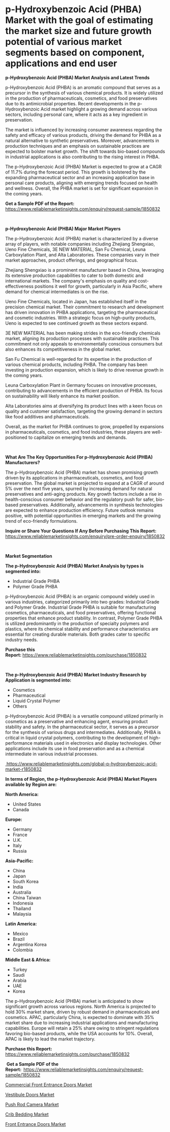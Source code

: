 <p><h1>p-Hydroxybenzoic Acid (PHBA) Market with the goal of estimating the market size and future growth potential of various market segments based on component, applications and end user</h1></p><p><strong>p-Hydroxybenzoic Acid (PHBA) Market Analysis and Latest Trends</strong></p>
<p><p>p-Hydroxybenzoic Acid (PHBA) is an aromatic compound that serves as a precursor in the synthesis of various chemical products. It is widely utilized in the production of pharmaceuticals, cosmetics, and food preservatives due to its antimicrobial properties. Recent developments in the p-Hydroxybenzoic Acid market highlight a growing demand across various sectors, including personal care, where it acts as a key ingredient in preservation.</p><p>The market is influenced by increasing consumer awareness regarding the safety and efficacy of various products, driving the demand for PHBA as a natural alternative to synthetic preservatives. Moreover, advancements in production techniques and an emphasis on sustainable practices are expected to bolster market growth. The shift towards bio-based compounds in industrial applications is also contributing to the rising interest in PHBA.</p><p>The p-Hydroxybenzoic Acid (PHBA) Market is expected to grow at a CAGR of 11.7% during the forecast period. This growth is bolstered by the expanding pharmaceutical sector and an increasing application base in personal care products, aligning with emerging trends focused on health and wellness. Overall, the PHBA market is set for significant expansion in the coming years.</p></p>
<p><strong>Get a Sample PDF of the Report:&nbsp;</strong> <a href="https://www.reliablemarketinsights.com/enquiry/request-sample/1850832?utm_campaign=1400&utm_medium=2&utm_source=Github&utm_content=ia&utm_term=17102024&utm_id=p-hydroxybenzoic-acid-phba">https://www.reliablemarketinsights.com/enquiry/request-sample/1850832</a></p>
<p>&nbsp;</p>
<p><strong>p-Hydroxybenzoic Acid (PHBA) Major Market Players</strong></p>
<p><p>The p-Hydroxybenzoic Acid (PHBA) market is characterized by a diverse array of players, with notable companies including Zhejiang Shengxiao, Ueno Fine Chemicals, 3E NEW MATERIAL, San Fu Chemical, Leuna Carboxylation Plant, and Alta Laboratories. These companies vary in their market approaches, product offerings, and geographical focus.</p><p>Zhejiang Shengxiao is a prominent manufacturer based in China, leveraging its extensive production capabilities to cater to both domestic and international markets. The company's emphasis on quality and cost-effectiveness positions it well for growth, particularly in Asia Pacific, where demand for chemical intermediates is on the rise.</p><p>Ueno Fine Chemicals, located in Japan, has established itself in the precision chemical market. Their commitment to research and development has driven innovation in PHBA applications, targeting the pharmaceutical and cosmetic industries. With a strategic focus on high-purity products, Ueno is expected to see continued growth as these sectors expand.</p><p>3E NEW MATERIAL has been making strides in the eco-friendly chemicals market, aligning its production processes with sustainable practices. This commitment not only appeals to environmentally conscious consumers but also enhances its competitiveness in the global market.</p><p>San Fu Chemical is well-regarded for its expertise in the production of various chemical products, including PHBA. The company has been investing in production expansion, which is likely to drive revenue growth in the coming years. </p><p>Leuna Carboxylation Plant in Germany focuses on innovative processes, contributing to advancements in the efficient production of PHBA. Its focus on sustainability will likely enhance its market position.</p><p>Alta Laboratories aims at diversifying its product lines with a keen focus on quality and customer satisfaction, targeting the growing demand in sectors like food additives and pharmaceuticals. </p><p>Overall, as the market for PHBA continues to grow, propelled by expansions in pharmaceuticals, cosmetics, and food industries, these players are well-positioned to capitalize on emerging trends and demands.</p></p>
<p>&nbsp;</p>
<p><strong>What Are The Key Opportunities For p-Hydroxybenzoic Acid (PHBA) Manufacturers?</strong></p>
<p><p>The p-Hydroxybenzoic Acid (PHBA) market has shown promising growth driven by its applications in pharmaceuticals, cosmetics, and food preservation. The global market is projected to expand at a CAGR of around 5% over the next five years, spurred by increasing demand for natural preservatives and anti-aging products. Key growth factors include a rise in health-conscious consumer behavior and the regulatory push for safer, bio-based preservatives. Additionally, advancements in synthesis technologies are expected to enhance production efficiency. Future outlook remains positive, with potential opportunities in emerging markets and the growing trend of eco-friendly formulations.</p></p>
<p><strong>Inquire or Share Your Questions If Any Before Purchasing This Report:</strong> <a href="https://www.reliablemarketinsights.com/enquiry/pre-order-enquiry/1850832?utm_campaign=1400&utm_medium=2&utm_source=Github&utm_content=ia&utm_term=17102024&utm_id=p-hydroxybenzoic-acid-phba">https://www.reliablemarketinsights.com/enquiry/pre-order-enquiry/1850832</a></p>
<p>&nbsp;</p>
<p><strong>Market Segmentation</strong></p>
<p><strong>The p-Hydroxybenzoic Acid (PHBA) Market Analysis by types is segmented into:</strong></p>
<p><ul><li>Industrial Grade PHBA</li><li>Polymer Grade PHBA</li></ul></p>
<p><p>p-Hydroxybenzoic Acid (PHBA) is an organic compound widely used in various industries, categorized primarily into two grades: Industrial Grade and Polymer Grade. Industrial Grade PHBA is suitable for manufacturing cosmetics, pharmaceuticals, and food preservatives, offering functional properties that enhance product stability. In contrast, Polymer Grade PHBA is utilized predominantly in the production of specialty polymers and plastics, where its chemical stability and performance characteristics are essential for creating durable materials. Both grades cater to specific industry needs.</p></p>
<p><strong>Purchase this Report:&nbsp;</strong><a href="https://www.reliablemarketinsights.com/purchase/1850832?utm_campaign=1400&utm_medium=2&utm_source=Github&utm_content=ia&utm_term=17102024&utm_id=p-hydroxybenzoic-acid-phba">https://www.reliablemarketinsights.com/purchase/1850832</a></p>
<p>&nbsp;</p>
<p><strong>The p-Hydroxybenzoic Acid (PHBA) Market Industry Research by Application is segmented into:</strong></p>
<p><ul><li>Cosmetics</li><li>Pharmaceutical</li><li>Liquid Crystal Polymer</li><li>Others</li></ul></p>
<p><p>p-Hydroxybenzoic Acid (PHBA) is a versatile compound utilized primarily in cosmetics as a preservative and enhancing agent, ensuring product stability and safety. In the pharmaceutical sector, it serves as a precursor for the synthesis of various drugs and intermediates. Additionally, PHBA is critical in liquid crystal polymers, contributing to the development of high-performance materials used in electronics and display technologies. Other applications include its use in food preservation and as a chemical intermediate in various industrial processes.</p></p>
<p><a href="https://www.reliablemarketinsights.com/global-p-hydroxybenzoic-acid-market-r1850832?utm_campaign=1400&utm_medium=2&utm_source=Github&utm_content=ia&utm_term=17102024&utm_id=p-hydroxybenzoic-acid-phba">&nbsp;https://www.reliablemarketinsights.com/global-p-hydroxybenzoic-acid-market-r1850832</a></p>
<p><strong>In terms of Region, the p-Hydroxybenzoic Acid (PHBA) Market Players available by Region are:</strong></p>
<p>
    <p> <strong> North America: </strong>
        <ul>
            <li>United States</li>
            <li>Canada</li>
        </ul>
        </p> 
    <p> <strong> Europe: </strong>
        <ul>
            <li>Germany</li>
            <li>France</li>
            <li>U.K.</li>
            <li>Italy</li>
            <li>Russia</li>
        </ul>
        </p> 
    <p> <strong> Asia-Pacific: </strong>
        <ul>
            <li>China</li>
            <li>Japan</li>
            <li>South Korea</li>
            <li>India</li>
            <li>Australia</li>
            <li>China Taiwan</li>
            <li>Indonesia</li>
            <li>Thailand</li>
            <li>Malaysia</li>
        </ul>
        </p> 
    <p> <strong> Latin America: </strong>
        <ul>
            <li>Mexico</li>
            <li>Brazil</li>
            <li>Argentina Korea</li>
            <li>Colombia</li>
        </ul>
        </p> 
    <p> <strong> Middle East & Africa: </strong>
        <ul>
            <li>Turkey</li>
            <li>Saudi</li>
            <li>Arabia</li>
            <li>UAE</li>
            <li>Korea</li>
        </ul>
    </p>
    </p>
<p><p>The p-Hydroxybenzoic Acid (PHBA) market is anticipated to show significant growth across various regions. North America is projected to hold 30% market share, driven by robust demand in pharmaceuticals and cosmetics. APAC, particularly China, is expected to dominate with 35% market share due to increasing industrial applications and manufacturing capabilities. Europe will retain a 25% share owing to stringent regulations favoring bio-based products, while the USA accounts for 10%. Overall, APAC is likely to lead the market trajectory.</p></p>
<p><strong>Purchase this Report: </strong><a href="https://www.reliablemarketinsights.com/purchase/1850832?utm_campaign=1400&utm_medium=2&utm_source=Github&utm_content=ia&utm_term=17102024&utm_id=p-hydroxybenzoic-acid-phba">https://www.reliablemarketinsights.com/purchase/1850832</a></p>
<p>&nbsp;<strong>Get a Sample PDF of the Report:&nbsp;&nbsp;</strong><a href="https://www.reliablemarketinsights.com/enquiry/request-sample/1850832?utm_campaign=1400&utm_medium=2&utm_source=Github&utm_content=ia&utm_term=17102024&utm_id=p-hydroxybenzoic-acid-phba">https://www.reliablemarketinsights.com/enquiry/request-sample/1850832</a></p>
<p><strong></strong></p>
<p><p><a href="https://www.linkedin.com/pulse/commercial-front-entrance-doors-market-transformation-t9sje?utm_campaign=1400&utm_medium=2&utm_source=Github&utm_content=ia&utm_term=17102024&utm_id=p-hydroxybenzoic-acid-phba">Commercial Front Entrance Doors Market</a></p><p><a href="https://www.linkedin.com/pulse/vestibule-doors-market-outlook-share-analysis-growth-mautc?utm_campaign=1400&utm_medium=2&utm_source=Github&utm_content=ia&utm_term=17102024&utm_id=p-hydroxybenzoic-acid-phba">Vestibule Doors Market</a></p><p><a href="https://issuu.com/reportprime-2/docs/push-rod-camera-market-size-2030.pp_ae2bedd472f7a2?utm_campaign=1400&utm_medium=2&utm_source=Github&utm_content=ia&utm_term=17102024&utm_id=p-hydroxybenzoic-acid-phba">Push Rod Camera Market</a></p><p><a href="https://www.linkedin.com/pulse/crib-bedding-market-growth-outlook-from-2024-2031-projecting-q6boe?utm_campaign=1400&utm_medium=2&utm_source=Github&utm_content=ia&utm_term=17102024&utm_id=p-hydroxybenzoic-acid-phba">Crib Bedding Market</a></p><p><a href="https://www.linkedin.com/pulse/front-entrance-doors-market-pulse-51-expansion-blueprint-2024-2031-lfbpc?utm_campaign=1400&utm_medium=2&utm_source=Github&utm_content=ia&utm_term=17102024&utm_id=p-hydroxybenzoic-acid-phba">Front Entrance Doors Market</a></p></p>